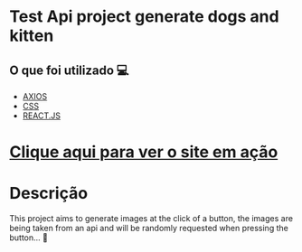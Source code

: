 <h1> Test Api project generate dogs and kitten </h1>


<h2> O que foi utilizado 💻 </h2>

- [AXIOS]()
- [CSS]()
- [REACT.JS]()


<h1> <a href="https://dog-and-cat-generate.netlify.app/"> Clique aqui para ver o site em ação </a></h1>

<h1> Descrição </h1>
<p> This project aims to generate images at the click of a button, the images are being taken from an api and will be randomly requested when pressing the button... 🚀</p>
